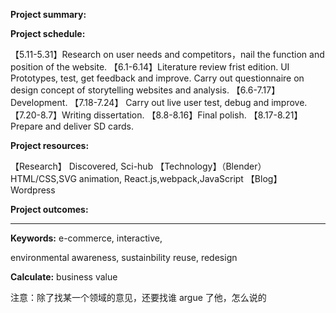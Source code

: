 **Project summary:**

**Project schedule:**

【5.11-5.31】Research on user needs and competitors，nail the function and position of the website.
【6.1-6.14】Literature review frist edition. UI Prototypes, test, get feedback and improve. Carry out questionnaire on design concept of storytelling websites and analysis.
【6.6-7.17】Development.
【7.18-7.24】 Carry out live user test, debug and improve.
【7.20-8.7】Writing dissertation.
【8.8-8.16】Final polish.
【8.17-8.21】Prepare and deliver SD cards.

**Project resources:**

【Research】 Discovered, Sci-hub 【Technology】（Blender）HTML/CSS,SVG animation, React.js,webpack,JavaScript 【Blog】Wordpress

**Project outcomes:**

---

**Keywords:**
e-commerce, interactive,

environmental awareness, sustainbility
reuse, redesign

**Calculate:**
business value

注意：除了找某一个领域的意见，还要找谁 argue 了他，怎么说的
